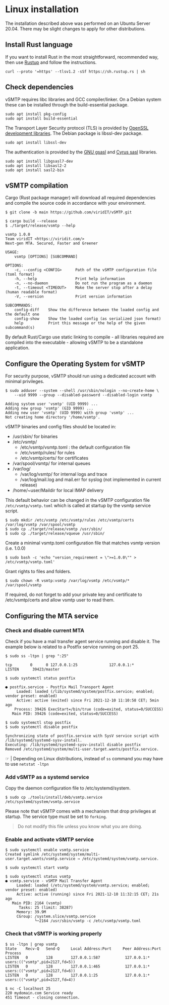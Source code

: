# Linux installation

The installation described above was performed on an Ubuntu Server 20.04. There may be slight changes to apply for other distributions.

## Install Rust language

If you want to install Rust in the most straightforward, recommended way, then use [Rustup] and follow the instructions.

```shell
curl --proto '=https' --tlsv1.2 -sSf https://sh.rustup.rs | sh
```

[Rustup]: https://github.com/rust-lang/rustup

## Check dependencies

vSMTP requires libc libraries and GCC compiler/linker. On a Debian system these can be installed through the build-essential package.

```shell
sudo apt install pkg-config
sudo apt install build-essential
```

The Transport Layer Security protocol (TLS) is provided by [OpenSSL development libraries].
The Debian package is libssl-dev package.

[OpenSSL development libraries]: https://www.openssl.org/

```shell
sudo apt install libssl-dev
```

The authentication is provided by the [GNU gsasl](https://www.gnu.org/software/gsasl/) and [Cyrus sasl](https://www.cyrusimap.org/sasl/) libraries.

```shell
sudo apt install libgsasl7-dev
sudo apt install libsasl2-2
sudo apt install sasl2-bin
```

## vSMTP compilation

Cargo (Rust package manager) will download all required dependencies and compile the source code in accordance with your environment.

```shell
$ git clone -b main https://github.com/viridIT/vSMTP.git
```

```shell
$ cargo build --release
$ ./target/release/vsmtp --help
```
```shell
vsmtp 1.0.0
Team viridIT <https://viridit.com/>
Next-gen MTA. Secured, Faster and Greener

USAGE:
    vsmtp [OPTIONS] [SUBCOMMAND]

OPTIONS:
    -c, --config <CONFIG>      Path of the vSMTP configuration file (toml format)
    -h, --help                 Print help information
    -n, --no-daemon            Do not run the program as a daemon
    -t, --timeout <TIMEOUT>    Make the server stop after a delay (human readable format)
    -V, --version              Print version information

SUBCOMMANDS:
    config-diff    Show the difference between the loaded config and the default one
    config-show    Show the loaded config (as serialized json format)
    help           Print this message or the help of the given subcommand(s)
```

By default Rust/Cargo use static linking to compile - all libraries required are compiled into the executable - allowing vSMTP to be a standalone application.

## Configure the Operating System for vSMTP

For security purpose, vSMTP should run using a dedicated account with minimal privileges.

```shell
$ sudo adduser --system --shell /usr/sbin/nologin --no-create-home \
    --uid 9999 --group --disabled-password --disabled-login vsmtp
```
```shell
Adding system user 'vsmtp' (UID 9999) ...
Adding new group 'vsmtp' (GID 9999) ...
Adding new user 'vsmtp' (UID 9999) with group 'vsmtp' ...
Not creating home directory '/home/vsmtp'.
```

vSMTP binaries and config files should be located in:

- /usr/sbin/ for binaries
- /etc/vsmtp/
  - /etc/vsmtp/vsmtp.toml : the default configuration file
  - /etc/vsmtp/rules/ for rules
  - /etc/vsmtp/certs/ for certificates
- /var/spool/vsmtp/ for internal queues
- /var/log/
  - /var/log/vsmtp/ for internal logs and trace
  - /var/log/mail.log and mail.err for syslog (not implemented in current release)
- /home/~user/Maildir for local IMAP delivery

This default behavior can be changed in the vSMTP configuration file `/etc/vsmtp/vsmtp.toml` which is called at startup by the vsmtp service script.

```shell
$ sudo mkdir /etc/vsmtp /etc/vsmtp/rules /etc/vsmtp/certs /var/log/vsmtp /var/spool/vsmtp
$ sudo cp ./target/release/vsmtp /usr/sbin/
$ sudo cp ./target/release/vqueue /usr/sbin/
```

Create a minimal vsmtp.toml configuration file that matches vsmtp version (i.e. 1.0.0)

```shell
$ sudo bash -c 'echo "version_requirement = \">=1.0.0\"" > /etc/vsmtp/vsmtp.toml'
```

Grant rights to files and folders.

```shell
$ sudo chown -R vsmtp:vsmtp /var/log/vsmtp /etc/vsmtp/* /var/spool/vsmtp
```

If required, do not forget to add your private key and certificate to /etc/vsmtp/certs and allow vsmtp user to read them.

## Configuring the MTA service

### Check and disable current MTA

Check if you have a mail transfer agent service running and disable it. The example below is related to a Postfix service running on port 25.

```shell
$ sudo ss -ltpn | grep ":25"
```
```shell
tcp        0      0 127.0.0.1:25              127.0.0.1:*               LISTEN      39423/master
```
```shell
$ sudo systemctl status postfix
```
```shell
● postfix.service - Postfix Mail Transport Agent
     Loaded: loaded (/lib/systemd/system/postfix.service; enabled; vendor preset: enabled)
     Active: active (exited) since Fri 2021-12-10 11:10:58 CET; 5min ago
    Process: 39426 ExecStart=/bin/true (code=exited, status=0/SUCCESS)
   Main PID: 39426 (code=exited, status=0/SUCCESS)
```
```shell
$ sudo systemctl stop postfix
$ sudo systemctl disable postfix
```
```shell
Synchronizing state of postfix.service with SysV service script with /lib/systemd/systemd-sysv-install.
Executing: /lib/systemd/systemd-sysv-install disable postfix
Removed /etc/systemd/system/multi-user.target.wants/postfix.service.
```

&#9758; | Depending on Linux distributions, instead of `ss` command you may have to use `netstat -ltpn`

### Add vSMTP as a systemd service

Copy the daemon configuration file to /etc/systemd/system.

```shell
$ sudo cp ./tools/install/deb/vsmtp.service /etc/systemd/system/vsmtp.service
```

Please note that vSMTP comes with a mechanism that drop privileges at startup. The service type must be set to `forking`.

> Do not modify this file unless you know what you are doing.

### Enable and activate vSMTP service

```shell
$ sudo systemctl enable vsmtp.service
Created symlink /etc/systemd/system/multi-user.target.wants/vsmtp.service → /etc/systemd/system/vsmtp.service.

$ sudo systemctl start vsmtp

$ sudo systemctl status vsmtp
● vsmtp.service - vSMTP Mail Transfer Agent
     Loaded: loaded (/etc/systemd/system/vsmtp.service; enabled; vendor preset: enabled)
     Active: active (running) since Fri 2021-12-10 11:32:15 CET; 21s ago
   Main PID: 2164 (vsmtp)
      Tasks: 25 (limit: 38287)
     Memory: 39.9M
     CGroup: /system.slice/vsmtp.service
             └─2164 /usr/sbin/vsmtp -c /etc/vsmtp/vsmtp.toml

```

### Check that vSMTP is working properly

```shell
$ ss -ltpn | grep vsmtp
State    Recv-Q   Send-Q     Local Address:Port     Peer Address:Port   Process
LISTEN   0        128        127.0.0.1:587           127.0.0.1:*       users:(("vsmtp",pid=2127,fd=5))
LISTEN   0        128        127.0.0.1:465           127.0.0.1:*       users:(("vsmtp",pid=2127,fd=6))
LISTEN   0        128        127.0.0.1:25            127.0.0.1:*       users:(("vsmtp",pid=2127,fd=4))

$ nc -C localhost 25
220 mydomain.com Service ready
451 Timeout - closing connection.
```
